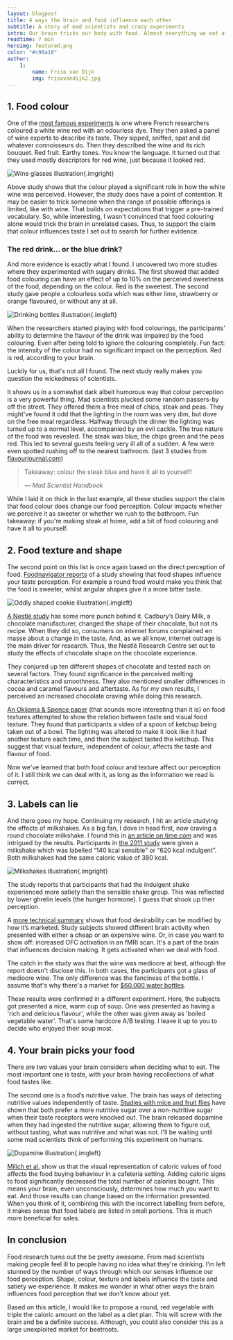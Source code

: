 ```yaml
---
layout: blogpost
title: 4 ways the brain and food influence each other
subtitle: A story of mad scientists and crazy experiments
intro: Our brain tricks our body with food. Almost everything we eat affects our brain, but our brain also influences what we eat and how we perceive it. Food research is an interesting field, where our beliefs of the relation between our brain and food are being challenged every day. There has been some great food research with crazy experiments. After one piqued my interest, I went on a search and listed the most interesting effects the brain has on your food perception.
readtime: 7 min
heroimg: featured.png
color: "#c90a18"
author:
    1:
        name: Friso van Dijk
        img: frisovandijk2.jpg
---
```


## 1. Food colour

One of the <a href="http://www.scientificamerican.com/article/experts-how-does-sight-smell-affect-taste/" target="_blank">most famous experiments</a> is one where French researchers coloured a white wine red with an odourless dye. They then asked a panel of wine experts to describe its taste. They sipped, sniffed, spat and did whatever connoisseurs do. Then they described the wine and its rich bouquet. Red fruit. Earthy tones. You know the language. It turned out that they used mostly descriptors for red wine, just because it looked red.

![Wine glasses illustration](brainfood1.png){.imgright}

Above study shows that the colour played a significant role in how the white wine was perceived. However, the study does have a point of contention. It may be easier to trick someone when the range of possible offerings is limited, like with wine. That builds on expectations that trigger a pre-trained vocabulary. So, while interesting, I wasn't convinced that food colouring alone would trick the brain in unrelated cases. Thus, to support the claim that colour influences taste I set out to search for further evidence.

### The red drink... or the blue drink?

And more evidence is exactly what I found. I uncovered two more studies where they experimented with sugary drinks. The first showed that added food colouring can have an effect of up to 10% on the perceived sweetness of the food, depending on the colour. Red is the sweetest. The second study gave people a colourless soda which was either lime, strawberry or orange flavoured, or without any at all.

![Drinking bottles illustration](brainfood2.png){.imgleft}

When the researchers started playing with food colourings,  the participants' ability to determine the flavour of the drink was  impaired by the food colouring. Even after being told to ignore the  colouring completely. Fun fact: the intensity of the colour had no  significant impact on the perception. Red is red, according to your  brain.

Luckily for us, that's not all I found. The next study really makes you question the wickedness of scientists.

It shows us in a somewhat dark albeit humorous way that  colour perception is a very powerful thing. Mad scientists plucked some  random passers-by off the street. They offered them a free meal of chips,  steak and peas. They might've found it odd that the lighting in the  room was very dim, but dove on the free meal regardless. Halfway through  the dinner the lighting was turned up to a normal level, accompanied by  an evil cackle. The true nature of the food was revealed. The steak was  blue, the chips green and the peas red. This led to several guests  feeling very ill all of a sudden. A few were even spotted rushing off to  the nearest bathroom. (last 3 studies from <a href="http://www.flavourjournal.com/content/4/1/21" target="_blank">flavourjournal.com</a>)

<blockquote class="right">
    <p>
        Takeaway: colour the steak blue and have it all to yourself!
    </p>
    <p><cite>&mdash; Mad Scientist Handbook</cite></p>
</blockquote>



While I laid it on thick in the last example, all these studies support the claim that food colour does change our food perception. Colour impacts whether we perceive it as sweeter or whether we rush to the bathroom. Fun takeaway: if you're making steak at home, add a bit of food colouring and have it all to yourself.

## 2. Food texture and shape

The second point on this list is once again based on the direct perception of food. <a href="http://www.foodnavigator.com/Science/Taste-beyond-flavour-How-colour-texture-and-environment-influence-taste-perception" target="_blank">Foodnavigator reports</a> of a study showing that food shapes influence your taste perception. For example a round food would make you think that the food is sweeter, whilst angular shapes give it a more bitter taste.

![Oddly shaped cookie illustration](brainfood3.png){.imgleft}

<a href="http://www.confectionerynews.com/R-D/Chocolate-shape-affects-flavour-perception-Study" target="_blank">A Nestlé study</a> has some more punch behind it. Cadbury’s Dairy Milk, a chocolate manufacturer, changed the shape of their chocolate, but not its recipe. When they did so, consumers on internet forums complained en masse about a change in the taste. And, as we all know, internet outrage is the main driver for research. Thus, the Nestlé Research Centre set out to study the effects of chocolate shape on the chocolate experience.

They conjured up ten different shapes of chocolate and tested each on several factors. They found significance in the perceived melting characteristics and smoothness. They also mentioned smaller differences in cocoa and caramel flavours and aftertaste. As for my own results, I perceived an increased chocolate craving while doing this research.

<a href="http://ipe.sagepub.com/content/2/8/966.short" target="_blank">An Okijama & Spence paper</a>  (that sounds more interesting than it is) on food textures attempted to show the relation between taste and visual food texture. They found that participants a video of a spoon of ketchup being taken out of a bowl. The lighting was altered to make it look like it had another texture each time, and then the subject tasted the ketchup. This suggest that visual texture, independent of colour, affects the taste and flavour of food.

Now we've learned that both food colour and texture affect our perception of it. I still think we can deal with it, as long as the information we read is correct.

## 3. Labels can lie

And there goes my hope. Continuing my research, I hit an article studying the effects of milkshakes. As a big fan, I dove in head first, now craving a round chocolate milkshake. I found this in <a href="http://time.com/3656242/cleanses-healthy/" target="_blank">an article on time.com</a> and was intrigued by the results. Participants in <a href="http://www.eufic.org/en/healthy-living/article/mind-vs.-stomach-food-perceptions-may-also-influence-hunger-and-fullness" target="_blank">the 2011 study</a> were given a milkshake which was labelled “140 kcal sensible” or “620 kcal indulgent”. Both milkshakes had the same caloric value of 380 kcal.

![Milkshakes illustration](brainfood4.png){.imgright}

The study reports that participants that had the indulgent shake experienced more satiety than the sensible shake group. This was reflected by lower ghrelin levels (the hunger hormone). I guess that shook up their perception.

A <a href="http://greymattersjournal.com/food-for-thought/" target="_blank">more technical summary</a> shows that food desirability can be modified by how it’s marketed. Study subjects showed different brain activity when presented with either a cheap or an expensive wine. Or, in case you want to show off: increased OFC activation in an fMRI scan. It's a part of the brain that influences decision making. It gets activated when we deal with food.

The catch in the study was that the wine was mediocre at best, although the report doesn't disclose this. In both cases, the participants got a glass of mediocre wine. The only difference was the fanciness of the bottle. I assume that's why there's a market for <a href="https://successstory.com/spendit/most-expensive-water" target="_blank">$60.000 water bottles</a>.

These results were confirmed in a different experiment. Here, the subjects got presented a nice, warm cup of soup. One was presented as having a 'rich and delicious flavour', while the other was given away as 'boiled vegetable water'. That's some hardcore A/B testing. I leave it up to you to decide who enjoyed their soup most.

## 4. Your brain picks your food

There are two values your brain considers when deciding what to eat. The most important one is taste, with your brain having recollections of what food tastes like.

The second one is a food’s nutritive value. The brain has ways of detecting nutritive values independently of taste. <a href="http://greymattersjournal.com/food-for-thought/" target="_blank">Studies with mice and fruit flies</a> have shown that both prefer a more nutritive sugar over a non-nutritive sugar when their taste receptors were knocked out. The brain released dopamine when they had ingested the nutritive sugar, allowing them to figure out, without tasting, what was nutritive and what was not. I'll be waiting until some mad scientists think of performing this experiment on humans.

![Dopamine illustration](brainfood5_v2.png){.imgleft}

<a href="https://www.ncbi.nlm.nih.gov/pubmed/1256970" target="_blank">Milich et al.</a> show us that the visual representation of caloric values of food affects the food buying behaviour in a cafeteria setting. Adding caloric signs to food significantly decreased the total number of calories bought. This means your brain, even unconsciously, determines how much you want to eat. And those results can change based on the information presented. When you think of it, combining this with the incorrect labelling from before, it makes sense that food labels are listed in small portions. This is much more beneficial for sales.

## In conclusion

Food research turns out the be pretty awesome. From mad scientists making people feel ill to people having no idea what they're drinking. I'm left stunned by the number of ways through which our senses influence our food perception. Shape, colour, texture and labels influence the taste and satiety we experience. It makes me wonder in what other ways the brain influences food perception that we don’t know about yet.

Based on this article, I would like to propose a round, red vegetable with triple the caloric amount on the label as a diet plan. This will screw with the brain and be a definite success. Although, you could also consider this as a large unexploited market for beetroots.